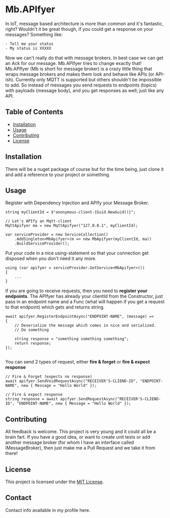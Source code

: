 # Mb.APIfyer

In IoT, message based architecture is more than common and it's fantastic, right? Wouldn't it be great though, if you could get a response on your messages? Something like:
```
- Tell me your status
- My status is XXXXX
```
Now we can't really do that with message brokers. In best case we can get an Ack for our message. Mb.APIfyer tries to change exactly that! Mb.APIfyer (Mb is short for message broker) is a crazy little thing that wraps message brokers and makes them look and behave like APIs (or API-ish). Currently only MQTT is supported but others shouldn't be impossible to add. So instead of messages you send requests to endpoints (topics) with payloads (message body), and you get responses as well; just like any API.

## Table of Contents

- [Installation](#installation)
- [Usage](#usage)
- [Contributing](#contributing)
- [License](#license)

## Installation

There will be a nuget package of course but for the time being, just clone it and add a reference to your project or something.

## Usage

Register with Dependency Injection and APIfy your Message Broker.
```
string myClientId = $"anonymous-client-{Guid.NewGuid()}";

// Let's APIfy an Mqtt-client
MqttApifyer ma = new MqttApifyer("127.0.0.1", myClientId);

var serviceProvider = new ServiceCollection()
    .AddSingleton<MbApifyer>(m => new MbApifyer(myClientId, ma))
    .BuildServiceProvider();

```

Put your code in a nice using-statement so that your connection get disposed when you don't need it any more.
```
using (var apifyer = serviceProvider.GetService<MbApifyer>())
{
    ...
}
```

If you are going to receive requests, then you need to <b>register your endpoints</b>.
The APIfyer has already your clientId from the Constructor, just pass in an endpoint name and a Func (what will happen if you get a request to that endpoint) which gets and returns string.
```
await apifyer.RegisterEndpointAsync("ENDPOINT-NAME", (message) =>
{
    // Deserialize the message which comes in nice and serialized.
    // Do something
    
    string response = "something something something";
    return response;
});


```

You can send 2 types of request, either <b>fire & forget</b> or <b>fire & expect response</b>
```
// Fire & Forget (expects no response)
await apifyer.SendVoidRequestAsync("RECEIVER'S-CLIEND-ID", "ENDPOINT-NAME", new { Message = "Hello World" });

// Fire & expect response
string response = await apifyer.SendRequestAsync("RECEIVER'S-CLIEND-ID", "ENDPOINT-NAME", new { Message = "Hello World" });
```

## Contributing

All feedback is welcome. This project is very young and it could all be a brain fart. If you have a good idea, or want to create unit tests or add another message broker (for whom I have an interface called IMessageBroker), then just make me a Pull Request and we take it from there!

## License

This project is licensed under the [MIT License](LICENSE).

## Contact

Contact info available in my profile here.